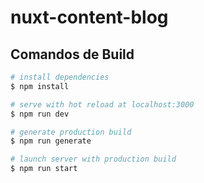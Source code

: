 # nuxt-content-blog

## Comandos de Build

```bash
# install dependencies
$ npm install

# serve with hot reload at localhost:3000
$ npm run dev

# generate production build
$ npm run generate

# launch server with production build
$ npm run start
```
